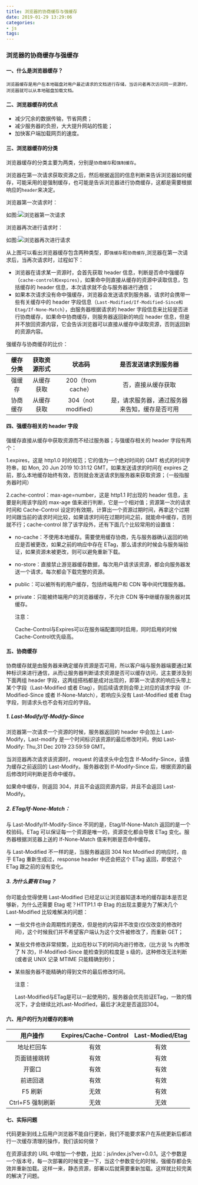```yaml
---
title: 浏览器的协商缓存与强缓存
date: 2019-01-29 13:29:06
categories: 
- js
tags:
---
```


### 浏览器的协商缓存与强缓存

#### 一、什么是浏览器缓存？

    浏览器缓存是用户在本地磁盘对用户最近请求的文档进行存储，当访问者再次访问同一资源时，浏览器就可以从本地磁盘加载文档。

#### 二、浏览器缓存的优点

-   减少冗余的数据传输，节省网费；
-   减少服务器的负担，大大提升网站的性能；
-   加快客户端加载网页的速度。

#### 三、浏览器缓存的分类

浏览器缓存的分类主要为两类，分别是`协商缓存`和`强制缓存`。

浏览器在第一次请求获取资源之后，然后根据返回的信息判断来告诉浏览器如何缓存，可能采用的是强制缓存，也可能是告诉浏览器进行协商缓存，这都是需要根据响应的`header`来决定。

浏览器第一次请求时：

如图:![浏览器第一次请求](../../images/http-catch-1.png)

浏览器再次进行请求时：

如图:![浏览器再次进行请求](../../images/http-catch-2.png)

从上图可以看出浏览器缓存包含两种类型，即`强缓存`和`协商缓存`,浏览器在第一次请求后，当再次请求时，过程如下：

-   浏览器在请求某一资源时，会首先获取 header 信息，判断是否命中强缓存（`cache-control和expires`），如果命中则直接从缓存的资源中读取信息，包括缓存的 header 信息，本次请求就不会与服务器进行通信；
-   如果本次请求没有命中强缓存，浏览器会发送请求到服务器，请求时会携带一些有关缓存中的 header 字段信息（`Last-Modified/If-Modified-Since和Etag/If-None-Match`），由服务器根据请求的 header 字段信息来比较是否进行协商缓存，如果命中协商缓存，则服务器返回新的响应 header 信息，但是并不放回资源内容，它会告诉浏览器可以直接从缓存中读取资源，否则返回新的资源内容。

强缓存与协商缓存的比价：

| 缓存分类 | 获取资源形式 |       状态码        |              是否发送请求到服务器              |
| :------: | :----------: | :-----------------: | :--------------------------------------------: |
|  强缓存  |  从缓存获取  |  200（from cache）  |               否，直接从缓存获取               |
| 协商缓存 |  从缓存获取  | 304（not modified） | 是，请求服务器，通过服务器来告知，缓存是否可用 |

#### 四、强缓存相关的 header 字段

强缓存直接从缓存中获取资源而不经过服务器；与强缓存相关的 header 字段有两个：

1.expires，这是 http1.0 时的规范；它的值为一个绝对时间的 GMT 格式的时间字符串，如 Mon, 20 Jun 2019 10:31:12 GMT，如果发送请求的时间在 expires 之前，那么本地缓存始终有效，否则就会发送请求到服务器来获取资源；（一般指服务器时间）

2.cache-control：max-age=number，这是 http1.1 时出现的 header 信息，主要是利用该字段的 max-age 值来进行判断，它是一个相对值；资源第一次的请求时间和 Cache-Control 设定的有效期，计算出一个资源过期时间，再拿这个过期时间跟当前的请求时间比较，如果请求时间在过期时间之前，就能命中缓存，否则就不行；cache-control 除了该字段外，还有下面几个比较常用的设置值：

-   no-cache：不使用本地缓存。需要使用缓存协商，先与服务器确认返回的响应是否被更改，如果之前的响应中存在 ETag，那么请求的时候会与服务端验证，如果资源未被更改，则可以避免重新下载。

-   no-store：直接禁止游览器缓存数据，每次用户请求该资源，都会向服务器发送一个请求，每次都会下载完整的资源。

-   public：可以被所有的用户缓存，包括终端用户和 CDN 等中间代理服务器。

-   private：只能被终端用户的浏览器缓存，不允许 CDN 等中继缓存服务器对其缓存。


    注意：

    Cache-Control与Expires可以在服务端配置同时启用，同时启用的时候Cache-Control优先级高。

#### 五、协商缓存

协商缓存就是由服务器来确定缓存资源是否可用，所以客户端与服务器端要通过某种标识来进行通信，从而让服务器判断请求资源是否可以缓存访问，这主要涉及到下面两组 header 字段，这两组搭档都是成对出现的，即第一次请求的响应头带上某个字段（Last-Modified 或者 Etag），则后续请求则会带上对应的请求字段（If-Modified-Since 或者 If-None-Match），若响应头没有 Last-Modified 或者 Etag 字段，则请求头也不会有对应的字段。

##### 1. Last-Modify/If-Modify-Since

浏览器第一次请求一个资源的时候，服务器返回的 header 中会加上 Last-Modify，Last-modify 是一个时间标识该资源的最后修改时间，例如 Last-Modify: Thu,31 Dec 2019 23:59:59 GMT。

当浏览器再次请求该资源时，request 的请求头中会包含 If-Modify-Since，该值为缓存之前返回的 Last-Modify。服务器收到 If-Modify-Since 后，根据资源的最后修改时间判断是否命中缓存。

如果命中缓存，则返回 304，并且不会返回资源内容，并且不会返回 Last-Modify。

##### 2. ETag/If-None-Match：

与 Last-Modify/If-Modify-Since 不同的是，Etag/If-None-Match 返回的是一个校验码。ETag 可以保证每一个资源是唯一的，资源变化都会导致 ETag 变化。服务器根据浏览器上送的 If-None-Match 值来判断是否命中缓存。

与 Last-Modified 不一样的是，当服务器返回 304 Not Modified 的响应时，由于 ETag 重新生成过，response header 中还会把这个 ETag 返回，即使这个 ETag 跟之前的没有变化。

##### 3. 为什么要有 Etag？

你可能会觉得使用 Last-Modified 已经足以让浏览器知道本地的缓存副本是否足够新，为什么还需要 Etag 呢？HTTP1.1 中 Etag 的出现主要是为了解决几个 Last-Modified 比较难解决的问题：

-   一些文件也许会周期性的更改，但是他的内容并不改变(仅仅改变的修改时间)，这个时候我们并不希望客户端认为这个文件被修改了，而重新 GET；

-   某些文件修改非常频繁，比如在秒以下的时间内进行修改，(比方说 1s 内修改了 N 次)，If-Modified-Since 能检查到的粒度是 s 级的，这种修改无法判断(或者说 UNIX 记录 MTIME 只能精确到秒)；

*   某些服务器不能精确的得到文件的最后修改时间。


    注意：

    Last-Modified与ETag是可以一起使用的，服务器会优先验证ETag，一致的情况下，才会继续比对Last-Modified，最后才决定是否返回304。

#### 六、用户的行为对缓存的影响

|     用户操作     | Expires/Cache-Control | Last-Modied/Etag |
| :--------------: | :-------------------: | :--------------: |
|    地址栏回车    |         有效          |       有效       |
|   页面链接跳转   |         有效          |       有效       |
|      开窗口      |         有效          |       有效       |
|     前进回退     |         有效          |       有效       |
|     F5 刷新      |         无效          |       有效       |
| Ctrl+F5 强制刷新 |         无效          |       无效       |

#### 七、实际问题

代码更新到线上后用户浏览器不能自行更新，我们不能要求客户在系统更新后都进行一次缓存清理的操作，我们该如何做？

在资源请求的 URL 中增加一个参数，比如：js/index.js?ver=0.0.1。这个参数是一个版本号，每一次部署的时候变更一下，当这个参数变化的时候，强缓存都会失效并重新加载。这样一来，静态资源，部署以后就需要重新加载。这样就比较完美的解决了问题。
